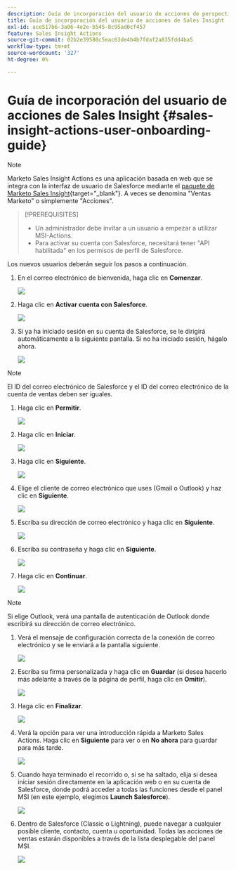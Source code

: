 ```yaml
---
description: Guía de incorporación del usuario de acciones de perspectiva de ventas - Documentos de Marketo - Documentación del producto
title: Guía de incorporación del usuario de acciones de Sales Insight
exl-id: ace517b6-3a06-4e2e-b545-8c95ad0cf457
feature: Sales Insight Actions
source-git-commit: 02b2e39580c5eac63de4b4b7fdaf2a835fdd4ba5
workflow-type: tm+mt
source-wordcount: '327'
ht-degree: 0%

---
```


# Guía de incorporación del usuario de acciones de Sales Insight {#sales-insight-actions-user-onboarding-guide}

>[!NOTE]
>
>Marketo Sales Insight Actions es una aplicación basada en web que se integra con la interfaz de usuario de Salesforce mediante el [paquete de Marketo Sales Insight](/help/marketo/product-docs/marketo-sales-insight/msi-for-salesforce/installation/install-marketo-sales-insight-package-in-salesforce-appexchange.md){target="_blank"}. A veces se denomina &quot;Ventas Marketo&quot; o simplemente &quot;Acciones&quot;.

>[!PREREQUISITES]
>
>* Un administrador debe invitar a un usuario a empezar a utilizar MSI-Actions.
>* Para activar su cuenta con Salesforce, necesitará tener &quot;API habilitada&quot; en los permisos de perfil de Salesforce.

Los nuevos usuarios deberán seguir los pasos a continuación.

1. En el correo electrónico de bienvenida, haga clic en **Comenzar**.

   ![](assets/sales-insight-actions-user-onboarding-guide-1.png)

1. Haga clic en **Activar cuenta con Salesforce**.

   ![](assets/sales-insight-actions-user-onboarding-guide-2.png)

1. Si ya ha iniciado sesión en su cuenta de Salesforce, se le dirigirá automáticamente a la siguiente pantalla. Si no ha iniciado sesión, hágalo ahora.

   ![](assets/sales-insight-actions-user-onboarding-guide-3.png)

>[!NOTE]
>
>El ID del correo electrónico de Salesforce y el ID del correo electrónico de la cuenta de ventas deben ser iguales.

1. Haga clic en **Permitir**.

   ![](assets/sales-insight-actions-user-onboarding-guide-4.png)

1. Haga clic en **Iniciar**.

   ![](assets/sales-insight-actions-user-onboarding-guide-5.png)

1. Haga clic en **Siguiente**.

   ![](assets/sales-insight-actions-user-onboarding-guide-6.png)

1. Elige el cliente de correo electrónico que uses (Gmail o Outlook) y haz clic en **Siguiente**.

   ![](assets/sales-insight-actions-user-onboarding-guide-7.png)

1. Escriba su dirección de correo electrónico y haga clic en **Siguiente**.

   ![](assets/sales-insight-actions-user-onboarding-guide-8.png)

1. Escriba su contraseña y haga clic en **Siguiente**.

   ![](assets/sales-insight-actions-user-onboarding-guide-9.png)

1. Haga clic en **Continuar**.

   ![](assets/sales-insight-actions-user-onboarding-guide-10.png)

>[!NOTE]
>
>Si elige Outlook, verá una pantalla de autenticación de Outlook donde escribirá su dirección de correo electrónico.

1. Verá el mensaje de configuración correcta de la conexión de correo electrónico y se le enviará a la pantalla siguiente.

   ![](assets/sales-insight-actions-user-onboarding-guide-11.png)

1. Escriba su firma personalizada y haga clic en **Guardar** (si desea hacerlo más adelante a través de la página de perfil, haga clic en **Omitir**).

   ![](assets/sales-insight-actions-user-onboarding-guide-12.png)

1. Haga clic en **Finalizar**.

   ![](assets/sales-insight-actions-user-onboarding-guide-13.png)

1. Verá la opción para ver una introducción rápida a Marketo Sales Actions. Haga clic en **Siguiente** para ver o en **No ahora** para guardar para más tarde.

   ![](assets/sales-insight-actions-user-onboarding-guide-14.png)

1. Cuando haya terminado el recorrido o, si se ha saltado, elija si desea iniciar sesión directamente en la aplicación web o en su cuenta de Salesforce, donde podrá acceder a todas las funciones desde el panel MSI (en este ejemplo, elegimos **Launch Salesforce**).

   ![](assets/sales-insight-actions-user-onboarding-guide-15.png)

1. Dentro de Salesforce (Classic o Lightning), puede navegar a cualquier posible cliente, contacto, cuenta u oportunidad. Todas las acciones de ventas estarán disponibles a través de la lista desplegable del panel MSI.

   ![](assets/sales-insight-actions-user-onboarding-guide-16.png)
